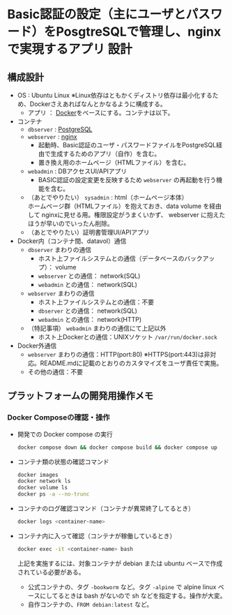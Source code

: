 # Basic認証の設定（主にユーザとパスワード）をPosgtreSQLで管理し、nginxで実現するアプリ 設計

## 構成設計

* OS : Ubuntu Linux ※Linux依存はともかくディストリ依存は最小化するため、Dockerさえあればなんとかなるように構成する。
  * アプリ ： [Docker](https://www.docker.com/ja-jp/)をベースにする。コンテナは以下。
* コンテナ
  * `dbserver` : [PostgreSQL](https://www.postgresql.org/)
  * `webserver` : [nginx](https://www.nginx.com/)
    * 起動時、Basic認証のユーザ・パスワードファイルをPostgreSQL経由で生成するためのアプリ（自作）を含む。
    * 置き換え用のホームページ（HTMLファイル）を含む。
  * `webadmin` : DBアクセスUI/APIアプリ
    * BASIC認証の設定変更を反映するため `webserver` の再起動を行う機能を含む。
  * （あとでやりたい） `sysadmin` : html（ホームページ本体）\
    ホームページ群（HTMLファイル）を抱えておき、data volume を経由して nginxに見せる用。権限設定がうまくいかず、 webserver に抱えたほうが早いのでいったん削除。
  * （あとでやりたい）証明書管理UI/APIアプリ
* Docker内（コンテナ間、datavol）通信
  * `dbserver` まわりの通信
    * ホスト上ファイルシステムとの通信（データベースのバックアップ）： volume
    * `webserver` との通信： network(SQL)
    * `webadmin` との通信： network(SQL)
  * `webserver` まわりの通信
    * ホスト上ファイルシステムとの通信：不要
    * `dbserver` との通信： network(SQL)
    * `webadmin` との通信： network(HTTP)
  * （特記事項） `webadmin` まわりの通信にて上記以外
    * ホスト上Dockerとの通信：UNIXソケット `/var/run/docker.sock`
* Docker外通信
  * `webserver` まわりの通信：HTTP(port:80) ※HTTPS(port:443)は非対応。README.mdに記載のとおりのカスタマイズをユーザ責任で実施。
  * その他の通信：不要

## プラットフォームの開発用操作メモ

### Docker Composeの確認・操作

* 開発での Docker compose の実行

  ```bash
  docker compose down && docker compose build && docker compose up
  ```

* コンテナ類の状態の確認コマンド

  ```bash
  docker images
  docker network ls
  docker volume ls
  docker ps -a --no-trunc
  ```

* コンテナのログ確認コマンド（コンテナが異常終了してるとき）

  ```bash
  docker logs <container-name>
  ```

* コンテナ内に入って確認（コンテナが稼働しているとき）

  ```bash
  docker exec -it <container-name> bash
  ```

  上記を実施するには、対象コンテナが debian または ubuntu ベースで作成されている必要がある。
  * 公式コンテナの、タグ `-bookworm` など。タグ `-alpine` で alpine linux ベースにしてるときは bash がないので sh などを指定する。操作が大変。
  * 自作コンテナの、`FROM debian:latest` など。
